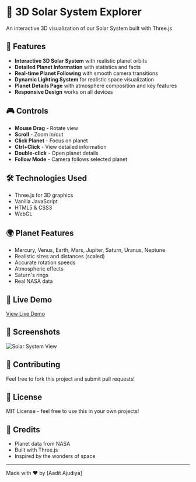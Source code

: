 # 🌌 3D Solar System Explorer

An interactive 3D visualization of our Solar System built with Three.js

## 🚀 Features

- **Interactive 3D Solar System** with realistic planet orbits
- **Detailed Planet Information** with statistics and facts
- **Real-time Planet Following** with smooth camera transitions
- **Dynamic Lighting System** for realistic space visualization
- **Planet Details Page** with atmosphere composition and key features
- **Responsive Design** works on all devices

## 🎮 Controls

- **Mouse Drag** - Rotate view
- **Scroll** - Zoom in/out
- **Click Planet** - Focus on planet
- **Ctrl+Click** - View detailed information
- **Double-click** - Open planet details
- **Follow Mode** - Camera follows selected planet

## 🛠️ Technologies Used

- Three.js for 3D graphics
- Vanilla JavaScript
- HTML5 & CSS3
- WebGL

## 🌍 Planet Features

- Mercury, Venus, Earth, Mars, Jupiter, Saturn, Uranus, Neptune
- Realistic sizes and distances (scaled)
- Accurate rotation speeds
- Atmospheric effects
- Saturn's rings
- Real NASA data

## 🔗 Live Demo

[View Live Demo](https://YOUR-USERNAME.github.io/solar-system-explorer/)

## 📸 Screenshots

![Solar System View](https://your-screenshot-url.png)

## 🤝 Contributing

Feel free to fork this project and submit pull requests!

## 📄 License

MIT License - feel free to use this in your own projects!

## 🙏 Credits

- Planet data from NASA
- Built with Three.js
- Inspired by the wonders of space

---

Made with ❤️ by [Aadit Ajudiya]
